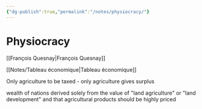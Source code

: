 ```yaml
---
{"dg-publish":true,"permalink":"/notes/physiocracy/"}
---
```



# Physiocracy

[[François Quesnay\|François Quesnay]]

[[Notes/Tableau économique\|Tableau économique]]

Only agriculture to be taxed - only agriculture gives surplus 

 wealth of nations derived solely from the value of "land agriculture" or "land development" and that agricultural products should be highly priced
